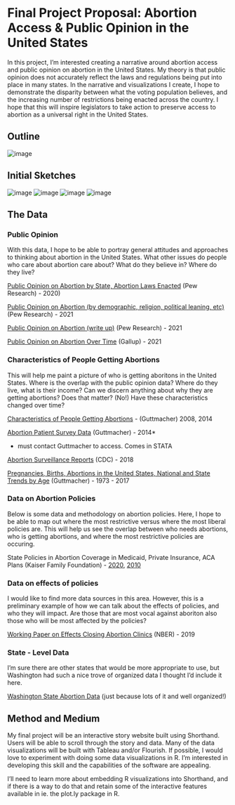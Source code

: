 # Final Project Proposal: Abortion Access & Public Opinion in the United States
In this project, I’m interested creating a narrative around abortion access and public opinion on abortion in the United States. My theory is that public opinion does not accurately reflect the laws and regulations being put into place in many states. In the narrative and visualizations I create, I hope to demonstrate the disparity between what the voting population believes, and the increasing number of restrictions being enacted across the country. I hope that this will inspire legislators to take action to preserve access to abortion as a universal right in the United States. 

## Outline
![image](/outline1abort.png)

## Initial Sketches
![image](/IMG-5313.JPG)
![image](/IMG-5309.JPG)
![image](/IMG-5310.JPG)
![image](/IMG-5311.JPG)

## The Data
### Public Opinion
With this data, I hope to be able to portray general attitudes and approaches to thinking about abortion in the United States. What other issues do people who care about abortion care about? What do they believe in? Where do they live? 

[Public Opinion on Abortion by State, Abortion Laws Enacted](https://www.pewresearch.org/fact-tank/2020/01/21/do-state-laws-on-abortion-reflect-public-opinion/) (Pew Research) - 2020)

[Public Opinion on Abortion (by demographic, religion, political leaning, etc)](https://www.pewforum.org/fact-sheet/public-opinion-on-abortion/) (Pew Research) - 2021

[Public Opinion on Abortion (write up)](https://www.pewresearch.org/fact-tank/2021/05/06/about-six-in-ten-americans-say-abortion-should-be-legal-in-all-or-most-cases/) (Pew Research) - 2021

[Public Opinion on Abortion Over Time](https://news.gallup.com/poll/1576/abortion.aspx) (Gallup) - 2021


### Characteristics of People Getting Abortions
This will help me paint a picture of who is getting aboritons in the United States. Where is the overlap with the public opinion data? Where do they live, what is their income? Can we discern anything about why they are getting abortions? Does that matter? (No!) Have these characteristics changed over time?

[Characteristics of People Getting Abortions](https://www.guttmacher.org/sites/default/files/report_pdf/characteristics-us-abortion-patients-2014.pdf) - (Guttmacher) 2008, 2014

[Abortion Patient Survey Data](https://www.guttmacher.org/sites/default/files/dataset_documents/aps-2014-user-guide.pdf) (Guttmacher) - 2014*
* must contact Guttmacher to access. Comes in STATA

[Abortion Surveillance Reports](https://www.cdc.gov/reproductivehealth/data_stats/index.html) (CDC) - 2018

[Pregnancies, Births, Abortions in the United States, National and State Trends by Age](https://www.guttmacher.org/sites/default/files/report_downloads/pregnancies-births-abortions-us-1973-2017-appendix-tables.pdf) (Guttmacher) - 1973 - 2017


### Data on Abortion Policies
Below is some data and methodology on abortion policies. Here, I hope to be able to map out where the most restrictive versus where the most liberal policies are. This will help us see the overlap between who needs abortions, who is getting abortions, and where the most restrictive policies are occuring. 

State Policies in Abortion Coverage in Medicaid, Private Insurance, ACA Plans (Kaiser Family Foundation) - 
[2020](https://www.kff.org/womens-health-policy/issue-brief/interactive-how-state-policies-shape-access-to-abortion-coverage/), [2010](https://www.kff.org/report-section/abortion-interactive-2010/)


### Data on effects of policies
I would like to find more data sources in this area. However, this is a preliminary example of how we can talk about the effects of policies, and who they will impact. Are those that are most vocal against aboriton also those who will be most affected by the policies? 

[Working Paper on Effects Closing Abortion Clinics](https://www.nber.org/system/files/working_papers/w26362/w26362.pdf) (NBER) - 2019

### State - Level Data
I’m sure there are other states that would be more appropriate to use, but Washington had such a nice trove of organized data I thought I’d include it here.

[Washington State Abortion Data](https://www.doh.wa.gov/DataandStatisticalReports/HealthStatistics/AbortionPregnancy) (just because lots of it and well organized!)

## Method and Medium

My final project will be an interactive story website built using Shorthand. Users will be able to scroll through the story and data. Many of the data visualizations will be built with Tableau and/or Flourish. If possible, I would love to experiment with doing some data visualizations in R. I’m interested in developing this skill and the capabilities of the software are appealing.

I’ll need to learn more about embedding R visualizations into Shorthand, and if there is a way to do that and retain some of the interactive features available in ie. the plot.ly package in R.



